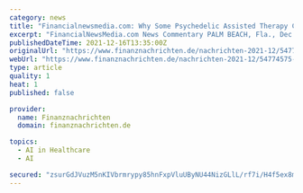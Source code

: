 ```yaml
---
category: news
title: "Financialnewsmedia.com: Why Some Psychedelic Assisted Therapy Clinics Are Turning To Artificial Intelligence for Digital Mental Therapies"
excerpt: "FinancialNewsMedia.com News Commentary PALM BEACH, Fla., Dec. 16, 2021 /PRNewswire/ -- Drugs like ketamine and psilocybin - the active ingredient in magic mushrooms - are showing real"
publishedDateTime: 2021-12-16T13:35:00Z
originalUrl: "https://www.finanznachrichten.de/nachrichten-2021-12/54774575-financialnewsmedia-com-why-some-psychedelic-assisted-therapy-clinics-are-turning-to-artificial-intelligence-for-digital-mental-therapies-008.htm"
webUrl: "https://www.finanznachrichten.de/nachrichten-2021-12/54774575-financialnewsmedia-com-why-some-psychedelic-assisted-therapy-clinics-are-turning-to-artificial-intelligence-for-digital-mental-therapies-008.htm"
type: article
quality: 1
heat: 1
published: false

provider:
  name: Finanznachrichten
  domain: finanznachrichten.de

topics:
  - AI in Healthcare
  - AI

secured: "zsurGdJVuzM5nKIVbrmrypy85hnFxpVluUByNU44NizGLlL/rf7i/H4f5ex8mYUmwqtovrTtw99d8YH6HoT94fA2fr7zgVzP6i+h3xE2FSIrKwCfPE0KC5qx0/5koIxfHoAaARAi2PjP47yelUxtUYFNA1/fJeeklxn2zmozZc4pZaTCGtLqGO+533kxpLH4RbO8q5I+1sfn132iCi38bEJK8Q43afrpWfrwiOIcMeS1lwY5vgzadJdifRuAy9k6fRp8XPjeTHH3Kwco3Rq06zCIgwFTD36TTIYtdEU9q7JqASLh6/FFzfgkI5T0envrjMKmp2gpLwC8M2eahskJuh1cGTSvOKCa2jGzK7skXco=;d5v9OD8ea51WixoD2RNZyQ=="
---
```


